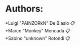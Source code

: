 # Authors: 

*Luigi "PAINZORkN" De Blasio 📋 <br>
*Marco "Monkey" Moncada 📋 <br>
*Sabino "unknown" Rotondi 📋 <br>
